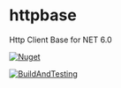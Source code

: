 # httpbase
Http Client Base for NET 6.0


[![Nuget](https://github.com/maurobernal/httpbase/actions/workflows/dotnet_nuget.yml/badge.svg?branch=main)](https://github.com/maurobernal/httpbase/actions/workflows/dotnet_nuget.yml)


[![BuildAndTesting](https://github.com/maurobernal/httpbase/actions/workflows/dotnet_build_and_testing.yml/badge.svg?branch=main)](https://github.com/maurobernal/httpbase/actions/workflows/dotnet_build_and_testing.yml)
